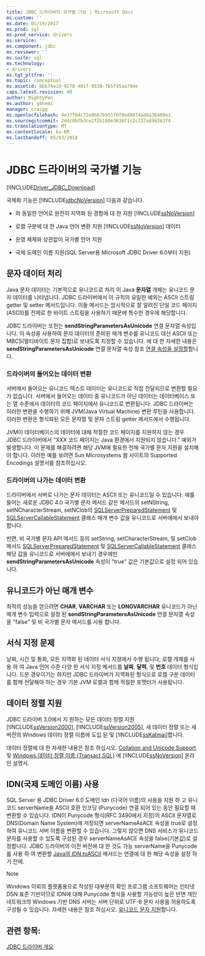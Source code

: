 ```yaml
---
title: JDBC 드라이버의 국가별 기능 | Microsoft Docs
ms.custom: ''
ms.date: 01/19/2017
ms.prod: sql
ms.prod_service: drivers
ms.service: ''
ms.component: jdbc
ms.reviewer: ''
ms.suite: sql
ms.technology:
- drivers
ms.tgt_pltfrm: ''
ms.topic: conceptual
ms.assetid: bbb74a1d-9278-401f-9530-7b5f45aa79de
caps.latest.revision: 40
author: MightyPen
ms.author: genemi
manager: craigg
ms.openlocfilehash: 4e37f04c72e8667b955f0f0ed9974ad8a36400e1
ms.sourcegitcommit: 2ddc0bfb3ce2f2b160e3638f1c2c237a898263f4
ms.translationtype: MT
ms.contentlocale: ko-KR
ms.lasthandoff: 05/03/2018
---
```

# <a name="international-features-of-the-jdbc-driver"></a>JDBC 드라이버의 국가별 기능
[!INCLUDE[Driver_JDBC_Download](../../includes/driver_jdbc_download.md)]

  국제화 기능은 [!INCLUDE[jdbcNoVersion](../../includes/jdbcnoversion_md.md)] 다음과 같습니다.  
  
-   와 동일한 언어로 완전히 지역화 된 경험에 대 한 지원 [!INCLUDE[ssNoVersion](../../includes/ssnoversion_md.md)]  
  
-   로캘 구분에 대 한 Java 언어 변환 지원 [!INCLUDE[ssNoVersion](../../includes/ssnoversion_md.md)] 데이터  
  
-   운영 체제와 상관없이 국가별 언어 지원  
  
-   국제 도메인 이름 지원(SQL Server용 Microsoft JDBC Driver 6.0부터 지원)  
  
## <a name="handling-of-character-data"></a>문자 데이터 처리  
 Java 문자 데이터는 기본적으로 유니코드로 처리 이 Java **문자열** 개체는 유니코드 문자 데이터를 나타냅니다. JDBC 드라이버에서 이 규칙의 유일한 예외는 ASCII 스트림 getter 및 setter 메서드입니다. 이들 메서드는 암시적으로 잘 알려진 단일 코드 페이지(ASCII)를 전제로 한 바이트 스트림을 사용하기 때문에 특수한 경우에 해당합니다.  
  
 JDBC 드라이버는 또한는 **sendStringParametersAsUnicode** 연결 문자열 속성입니다. 이 속성을 사용하여 문자 데이터의 준비된 매개 변수를 유니코드 대신 ASCII 또는 MBCS(멀티바이트 문자 집합)로 보내도록 지정할 수 있습니다. 에 대 한 자세한 내용은 **sendStringParametersAsUnicode** 연결 문자열 속성 참조 [연결 속성을 설정할](../../connect/jdbc/setting-the-connection-properties.md)합니다.  
  
### <a name="driver-incoming-conversions"></a>드라이버의 들어오는 데이터 변환  
 서버에서 들어오는 유니코드 텍스트 데이터는 유니코드로 직접 전달되므로 변환할 필요가 없습니다. 서버에서 들어오는 데이터 중 유니코드가 아닌 데이터는 데이터베이스 또는 열 수준에서 데이터의 코드 페이지에서 유니코드로 변환됩니다. JDBC 드라이버는 이러한 변환을 수행하기 위해 JVM(Java Virtual Machine) 변환 루틴을 사용합니다. 이러한 변환은 형식화된 모든 문자열 및 문자 스트림 getter 메서드에서 수행됩니다.  
  
 JVM이 데이터베이스의 데이터에 대해 적절한 코드 페이지를 지원하지 않는 경우 JDBC 드라이버에서 "XXX 코드 페이지는 Java 환경에서 지원되지 않습니다." 예외가 발생합니다. 이 문제를 해결하려면 해당 JVM에 필요한 전체 국가별 문자 지원을 설치해야 합니다. 이러한 예를 보려면 Sun Microsystems 웹 사이트의 Supported Encodings 설명서를 참조하십시오.  
  
### <a name="driver-outgoing-conversions"></a>드라이버의 나가는 데이터 변환  
 드라이버에서 서버로 나가는 문자 데이터는 ASCII 또는 유니코드일 수 있습니다. 예를 들어는 새로운 JDBC 4.0 국가별 문자 메서드 같은 메서드의 setNString, setNCharacterStream, setNClob의 [SQLServerPreparedStatement](../../connect/jdbc/reference/sqlserverpreparedstatement-class.md) 및 [SQLServerCallableStatement](../../connect/jdbc/reference/sqlservercallablestatement-class.md) 클래스 매개 변수 값을 유니코드로 서버에에서 보내야 합니다.  
  
 반면, 비 국가별 문자 API 메서드 등의 setString, setCharacterStream, 및 setClob 메서드 [SQLServerPreparedStatement](../../connect/jdbc/reference/sqlserverpreparedstatement-class.md) 및 [SQLServerCallableStatement](../../connect/jdbc/reference/sqlservercallablestatement-class.md) 클래스 해당 값을 유니코드로 서버에에서 보내기 경우에만 **sendStringParametersAsUnicode** 속성이 "true" 값은 기본값으로 설정 되어 있습니다.  
  
## <a name="non-unicode-parameters"></a>유니코드가 아닌 매개 변수  
 최적의 성능을 얻으려면 **CHAR**, **VARCHAR** 또는 **LONGVARCHAR** 유니코드가 아닌 매개 변수 입력으로 설정 된 **sendStringParametersAsUnicode** 연결 문자열 속성을 "false" 및 비 국가별 문자 메서드를 사용 합니다.  
  
## <a name="formatting-issues"></a>서식 지정 문제  
 날짜, 시간 및 통화, 모든 지역화 된 데이터 서식 지정에서 수행 됩니다; 로캘 개체를 사용 하 여 Java 언어 수준 다양 한 서식 지정 메서드를 **날짜**, **달력**, 및 **번호** 데이터 형식입니다. 드문 경우이기는 하지만 JDBC 드라이버가 지역화된 형식으로 로캘 구분 데이터를 함께 전달해야 하는 경우 기본 JVM 로캘과 함께 적절한 포맷터가 사용됩니다.  
  
## <a name="collation-support"></a>데이터 정렬 지원  
 JDBC 드라이버 3.0에서 지 원하는 모든 데이터 정렬 지원 [!INCLUDE[ssVersion2000](../../includes/ssversion2000_md.md)], [!INCLUDE[ssVersion2005](../../includes/ssversion2005_md.md)], 새 데이터 정렬 또는 새 버전의 Windows 데이터 정렬 이름에 도입 된 및 [!INCLUDE[ssKatmai](../../includes/sskatmai_md.md)]합니다.  
  
 데이터 정렬에 대 한 자세한 내용은 참조 하십시오. [Collation and Unicode Support](http://go.microsoft.com/fwlink/?LinkId=131366) 및 [Windows 데이터 정렬 이름 (Transact SQL)](http://go.microsoft.com/fwlink/?LinkId=131367) 에 [!INCLUDE[ssNoVersion](../../includes/ssnoversion_md.md)] 온라인 설명서.  
  
## <a name="using-international-domain-names-idn"></a>IDN(국제 도메인 이름) 사용  
 SQL Server 용 JDBC Driver 6.0 도메인 Idn (다국어 이름)의 사용을 지원 하 고 유니코드 serverName을 ASCII 호환 인코딩 (Punycode) 연결 되어 있는 동안 필요할 때 변환할 수 있습니다.  IDN이 Punycode 형식(RFC 3490에서 지정)의 ASCII 문자열로 DNS(Domain Name System)에 저장되면 serverNameAsACE 속성을 true로 설정하여 유니코드 서버 이름을 변환할 수 있습니다.  그렇지 않으면 DNS 서비스가 유니코드 문자를 사용할 수 있도록 구성된 경우 serverNameAsACE 속성을 false(기본값)로 설정합니다.  JDBC 드라이버의 이전 버전에 대 한 것도 가능 serverName을 Punycode를 사용 하 여 변환할 [Java의 IDN.toASCII](http://docs.oracle.com/javase/8/docs/api/java/net/IDN.html) 메서드는 연결에 대 한 해당 속성을 설정 하기 전에.  
  
> [!NOTE]  
>  Windows 이외의 플랫폼용으로 작성된 대부분의 확인 프로그램 소프트웨어는 인터넷 DSN 표준 기반이므로 IDN에 대해 Punycode 형식을 사용할 가능성이 높은 반면 개인 네트워크의 Windows 기반 DNS 서버는 서버 단위로 UTF-8 문자 사용을 허용하도록 구성될 수 있습니다.  자세한 내용은 참조 하십시오. [유니코드 문자 지원](https://technet.microsoft.com/library/cc738403(v=ws.10).aspx)합니다.  
  
## <a name="see-also"></a>관련 항목:  
 [JDBC 드라이버 개요](../../connect/jdbc/overview-of-the-jdbc-driver.md)  
  
  
